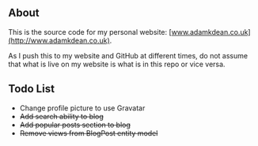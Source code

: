 ## About
This is the source code for my personal website: [www.adamkdean.co.uk](http://www.adamkdean.co.uk).

As I push this to my website and GitHub at different times, do not assume that what is live on my website is what is in this repo or vice versa.

## Todo List

- Change profile picture to use Gravatar
- <del>Add search ability to blog</del>
- <del>Add popular posts section to blog</del>
- <del>Remove views from BlogPost entity model</del>